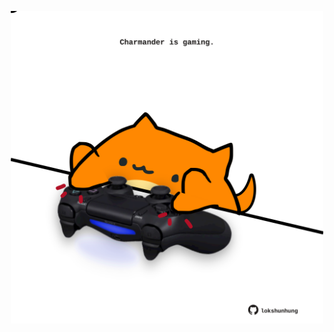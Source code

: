<!-- built at 15/12/2021, 06:03:27 UTC -->
<p align="center">
  <img width="500" height="500" src="./ReadmeImage.svg">
</p>
